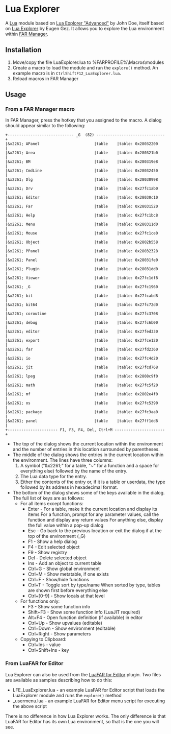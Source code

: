 # Lua Explorer

A [Lua][] module based on [Lua Explorer "Advanced"][] by John Doe, itself based on [Lua Explorer][] by Eugen Gez.
It allows you to explore the Lua environment within [FAR Manager][].

## Installation

1. Move/copy the file LuaExplorer.lua to %FARPROFILE%\Macros\modules
1. Create a macro to load the module and run the `explore()` method. An example macro is in `CtrlShiftF12_LuaExplorer.lua`.
1. Reload macros in FAR Manager

## Usage

### From a FAR Manager macro

In FAR Manager, press the hotkey that you assigned to the macro. A dialog should appear similar to the following:
                                                                           
    +----------------------------- _G  (82) ------------------------------+
    |&x2261; APanel                        |table    |table: 0x28032200         |
    |&x2261; Area                          |table    |table: 0x280321b0         |
    |&x2261; BM                            |table    |table: 0x280319e8         |
    |&x2261; CmdLine                       |table    |table: 0x28032450         |
    |&x2261; Dlg                           |table    |table: 0x28030998         |
    |&x2261; Drv                           |table    |table: 0x27fc1ab0         |
    |&x2261; Editor                        |table    |table: 0x28030c10         |
    |&x2261; Far                           |table    |table: 0x28031520         |
    |&x2261; Help                          |table    |table: 0x27fc1bc8         |
    |&x2261; Menu                          |table    |table: 0x280311d0         |
    |&x2261; Mouse                         |table    |table: 0x27fc1ce0         |
    |&x2261; Object                        |table    |table: 0x2802b558         |
    |&x2261; PPanel                        |table    |table: 0x28032328         |
    |&x2261; Panel                         |table    |table: 0x28031fe0         |
    |&x2261; Plugin                        |table    |table: 0x28031dd0         |
    |&x2261; Viewer                        |table    |table: 0x27fc1df8         |
    |&x2261; _G                            |table    |table: 0x27fc1960         |
    |&x2261; bit                           |table    |table: 0x27fcabd8         |
    |&x2261; bit64                         |table    |table: 0x27fc72d0         |
    |&x2261; coroutine                     |table    |table: 0x27fc3708         |
    |&x2261; debug                         |table    |table: 0x27fc6b00         |
    |&x2261; editor                        |table    |table: 0x27fed330         |
    |&x2261; export                        |table    |table: 0x27fce120         |
    |&x2261; far                           |table    |table: 0x27fd2360         |
    |&x2261; io                            |table    |table: 0x27fc4d20         |
    |&x2261; jit                           |table    |table: 0x27fcd768         |
    |&x2261; lpeg                          |table    |table: 0x2808c9f0         |
    |&x2261; math                          |table    |table: 0x27fc5f20         |
    |&x2261; mf                            |table    |table: 0x2802e4f0         |
    |&x2261; os                            |table    |table: 0x27fc5390         |
    |&x2261; package                       |table    |table: 0x27fc3aa0         |
    |&x2261; panel                         |table    |table: 0x27ff1dd8         |
    +---------------------- F1, F3, F4, Del, Ctrl+M ----------------------+

* The top of the dialog shows the current location within the environment and the number of entries in this location surrounded by parentheses.
* The middle of the dialog shows the entries in the current location within the environment. The lines have three columns:
  1. A symbol ("&x2261;" for a table, "~" for a function and a space for everything else) followed by the name of the entry.
  2. The Lua data type for the entry.
  3. Either the contents of the entry or, if it is a table or userdata, the type followed by its address in hexadecimal format.
* The bottom of the dialog shows some of the keys available in the dialog. The full list of keys are as follows:
  * For all items except functions:
    * Enter - For a table, make it the current location and display its items
              For a function, prompt for any parameter values, call the function and display any return values
              For anything else, display the full value within a pop-up dialog
    * Esc - Go back to the previous location or exit the dialog if at the top of the environment (_G)
    * F1 - Show a help dialog
    * F4 - Edit selected object
    * F9 - Show registry
    * Del - Delete selected object
    * Ins - Add an object to current table
    * Ctrl+G - Show global environment
    * Ctrl+M - Show metatable, if one exists
    * Ctrl+F - Show/hide functions
    * Ctrl+T - Toggle sort by type/name
               When sorted by type, tables are shown first before everything else
    * Ctrl+[0-9] - Show locals at that level
  * For functions only:
    * F3 - Show some function info
    * Shift+F3 - Show some function info (LuaJIT required)
    * Alt+F4 - Open function definition (if available) in editor
    * Ctrl+Up - Show upvalues (editable)
    * Ctrl+Down - Show environment (editable)
    * Ctrl+Right - Show parameters
  * Copying to Clipboard:
    * Ctrl+Ins - value
    * Ctrl+Shift+Ins - key

### From LuaFAR for Editor

Lua Explorer can also be used from the [LuaFAR for Editor][] plugin.
Two files are available as samples describing how to do this:

* LFE_LuaExplorer.lua - an example LuaFAR for Editor script that loads the LuaExplorer module and runs the `explore()` method
* \_usermenu.lua - an example LuaFAR for Editor menu script for executing the above script

There is no difference in how Lua Explorer works.
The only difference is that LuaFAR for Editor has its own Lua environment, so that is the one you will see.

[Lua]: http://www.lua.org
[Lua Explorer "Advanced"]: http://forum.farmanager.com/viewtopic.php?f=60&t=7988
[Lua Explorer]: http://forum.farmanager.com/viewtopic.php?f=15&t=7521
[FAR Manager]: http://www.farmanager.com
[LuaFAR for Editor]: https://github.com/shmuz/far_plugins
